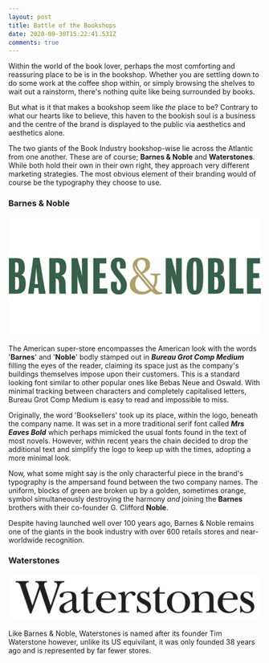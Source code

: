 ```yaml
---
layout: post
title: Battle of the Bookshops
date: 2020-09-30T15:22:41.531Z
comments: true
---
```

Within the world of the book lover, perhaps the most comforting and reassuring place to be is in the bookshop. Whether you are settling down to do some work at the coffee shop within, or simply browsing the shelves to wait out a rainstorm, there's nothing quite like being surrounded by books.

But what is it that makes a bookshop seem like *the* place to be? Contrary to what our hearts like to believe, this haven to the bookish soul is a business and the centre of the brand is displayed to the public via aesthetics and aesthetics alone.

The two giants of the Book Industry bookshop-wise lie across the Atlantic from one another. These are of course; **Barnes & Noble** and **Waterstones**. While both hold their own in their own right, they approach very different marketing strategies. The most obvious element of their branding would of course be the typography they choose to use.

### Barnes & Noble

![](../uploads/barnes-noble_-logo_553x260_v1.png)

The American super-store encompasses the American look with the words '**Barnes**' and '**Noble**' bodly stamped out in ***Bureau Grot Comp Medium*** filling the eyes of the reader, claiming its space just as the company's buildings themselves impose upon their customers. This is a standard looking font similar to other popular ones like Bebas Neue and Oswald. With minimal tracking between characters and completely capitalised letters, Bureau Grot Comp Medium is easy to read and impossible to miss.

Originally, the word 'Booksellers' took up its place, within the logo, beneath the company name. It was set in a more traditional serif font called ***Mrs Eaves Bold*** which perhaps mimicked the usual fonts found in the text of most novels. However, within recent years the chain decided to drop the additional text and simplify the logo to keep up with the times, adopting a more minimal look. 

Now, what some might say is the only characterful piece in the brand's typography is the ampersand found between the two company names. The uniform, blocks of green are broken up by a golden, sometimes orange, symbol simultaneously destroying the harmony *and* joining the **Barnes** brothers with their co-founder G. Clifford **Noble**.

Despite having launched well over 100 years ago, Barnes & Noble remains one of the giants in the book industry with over 600 retails stores and near-worldwide recognition.

### Waterstones

![](../uploads/waterstones_com_logo.png)

Like Barnes & Noble, Waterstones is named after its founder Tim Waterstone however, unlike its US equivilant, it was only founded 38 years ago and is represented by far fewer stores.